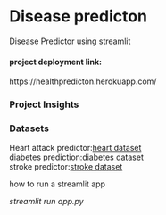 # Disease predicton
Disease Predictor using streamlit
<h4> project deployment link:</h4>
https://healthpredicton.herokuapp.com/

<h3> Project Insights </h3>
<h3> Datasets </h3>
Heart attack predictor:<a href="https://www.kaggle.com/imnikhilanand/heart-attack-prediction">heart dataset</a><br/>
diabetes prediction:<a href="https://www.kaggle.com/uciml/pima-indians-diabetes-database">diabetes dataset</a><br/>
stroke predictor:<a href="https://www.kaggle.com/fedesoriano/stroke-prediction-dataset">stroke dataset</a><br/>
<p> how to run a streamlit app <p>
<i> <p> streamlit run app.py <p><i>
 
   
    
